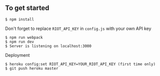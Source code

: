 ## To get started

    $ npm install

Don't forget to replace `RIOT_API_KEY` in `config.js` with your own API key

    $ npm run webpack
    $ npm run dev
    $ Server is listening on localhost:3000

Deployment
  
    $ heroku config:set RIOT_API_KEY=YOUR_RIOT_API_KEY (first time only)
    $ git push heroku master
